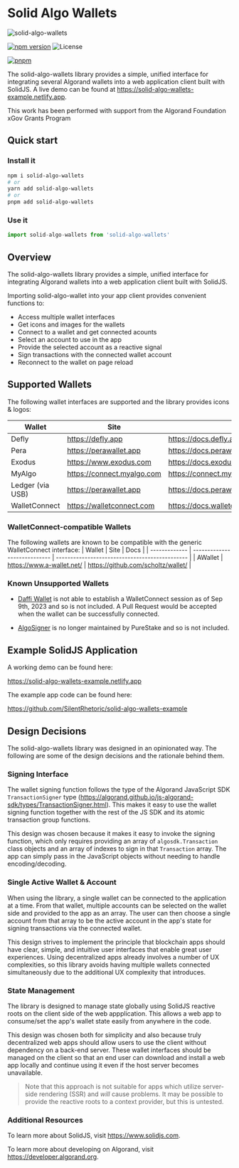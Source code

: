 # Solid Algo Wallets

![solid-algo-wallets](https://assets.solidjs.com/banner?type=solid-algo-wallets&background=tiles&project=%20)

[![npm version](https://badge.fury.io/js/solid-algo-wallets.svg)](https://badge.fury.io/js/solid-algo-wallets) ![License](https://img.shields.io/github/license/SilentRhetoric/solid-algo-wallets)

[![pnpm](https://img.shields.io/badge/maintained%20with-pnpm-cc00ff.svg?style=for-the-badge&logo=pnpm)](https://pnpm.io/)

The solid-algo-wallets library provides a simple, unified interface for integrating several Algorand wallets into a web application client built with SolidJS. A live demo can be found at <https://solid-algo-wallets-example.netlify.app>.

This work has been performed with support from the Algorand Foundation xGov Grants Program

## Quick start

### Install it

```bash
npm i solid-algo-wallets
# or
yarn add solid-algo-wallets
# or
pnpm add solid-algo-wallets
```

### Use it

```js
import solid-algo-wallets from 'solid-algo-wallets'
```

## Overview

The solid-algo-wallets library provides a simple, unified interface for integrating Algorand wallets into a web application client built with SolidJS.

Importing solid-algo-wallet into your app client provides convenient functions to:

- Access multiple wallet interfaces
- Get icons and images for the wallets
- Connect to a wallet and get connected acounts
- Select an account to use in the app
- Provide the selected account as a reactive signal
- Sign transactions with the connected wallet account
- Reconnect to the wallet on page reload

## Supported Wallets

The following wallet interfaces are supported and the library provides icons & logos:

| Wallet           | Site                         | Docs                                           |
| ---------------- | ---------------------------- | ---------------------------------------------- |
| Defly            | <https://defly.app>          | <https://docs.defly.app/app/overview>          |
| Pera             | <https://perawallet.app>     | <https://docs.perawallet.app>                  |
| Exodus           | <https://www.exodus.com>     | <https://docs.exodus.com>                      |
| MyAlgo           | <https://connect.myalgo.com> | <https://connect.myalgo.com/docs/introduction> |
| Ledger (via USB) | <https://perawallet.app>     | <https://docs.perawallet.app>                  |
| WalletConnect    | <https://walletconnect.com>  | <https://docs.walletconnect.com/2.0/>          |

### WalletConnect-compatible Wallets

The following wallets are known to be compatible with the generic WalletConnect interface:
| Wallet | Site | Docs |
| ------------- | ---------------------------- | ---------------------------------------------- |
| AWallet | <https://www.a-wallet.net/> | <https://github.com/scholtz/wallet/> |

### Known Unsupported Wallets

- [Daffi Wallet](https://www.daffione.com) is not able to establish a WalletConnect session as of Sep 9th, 2023 and so is not included. A Pull Request would be accepted when the wallet can be successfully connected.

- [AlgoSigner](https://github.com/PureStake/algosigner/tree/develop) is no longer maintained by PureStake and so is not included.

## Example SolidJS Application

A working demo can be found here:

<https://solid-algo-wallets-example.netlify.app>

The example app code can be found here:

<https://github.com/SilentRhetoric/solid-algo-wallets-example>

## Design Decisions

The solid-algo-wallets library was designed in an opinionated way. The following are some of the design decisions and the rationale behind them.

### Signing Interface

The wallet signing function follows the type of the Algorand JavaScript SDK `TransactionSigner` type (<https://algorand.github.io/js-algorand-sdk/types/TransactionSigner.html>). This makes it easy to use the wallet signing function together with the rest of the JS SDK and its atomic transaction group functions.

This design was chosen because it makes it easy to invoke the signing function, which only requires providing an array of `algosdk.Transaction` class objects and an array of indexes to sign in that `Transaction` array. The app can simply pass in the JavaScript objects without needing to handle encoding/decoding.

### Single Active Wallet & Account

When using the library, a single wallet can be connected to the application at a time. From that wallet, multiple accounts can be selected on the wallet side and provided to the app as an array. The user can then choose a single account from that array to be the active account in the app's state for signing transactions via the connected wallet.

This design strives to implement the principle that blockchain apps should have clear, simple, and intuitive user interfaces that enable great user experiences. Using decentralized apps already involves a number of UX complexities, so this library avoids having multiple wallets connected simultaneously due to the additional UX complexity that introduces.

### State Management

The library is designed to manage state globally using SolidJS reactive roots on the client side of the web appplication. This allows a web app to consume/set the app's wallet state easily from anywhere in the code.

This design was chosen both for simplicity and also because truly decentralized web apps should allow users to use the client without dependency on a back-end server. These wallet interfaces should be managed on the client so that an end user can download and install a web app locally and continue using it even if the host server becomes unavailable.

> Note that this approach is not suitable for apps which utilize server-side rendering (SSR) and _will_ cause problems. It may be possible to provide the reactive roots to a context provider, but this is untested.

### Additional Resources

To learn more about SolidJS, visit <https://www.solidjs.com>.

To learn more about developing on Algorand, visit <https://developer.algorand.org>.
